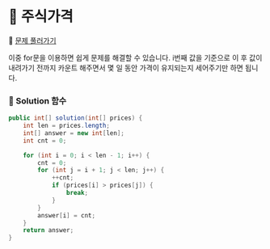 # :page_facing_up: 주식가격

:link: [문제 풀러가기](https://programmers.co.kr/learn/courses/30/lessons/42584)

이중 for문을 이용하면 쉽게 문제를 해결할 수 있습니다. i번째 값을 기준으로 이 후 값이 내려가기 전까지 카운트 해주면서 몇 일 동안 가격이 유지되는지 세어주기만 하면 됩니다.


### __:seedling: Solution 함수__
```java
public int[] solution(int[] prices) {
    int len = prices.length;
    int[] answer = new int[len];
    int cnt = 0;

    for (int i = 0; i < len - 1; i++) {
        cnt = 0;
        for (int j = i + 1; j < len; j++) {
            ++cnt;
            if (prices[i] > prices[j]) {
                break;
            }
        }
        answer[i] = cnt;
    }
    return answer;
}
```
